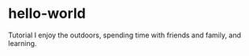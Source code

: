 # hello-world
Tutorial 
I enjoy the outdoors, spending time with friends and family, and learning. 
